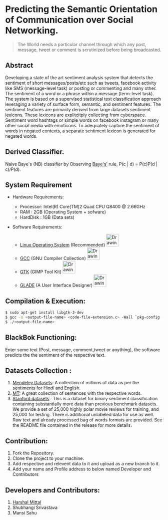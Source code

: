 # Predicting the Semantic Orientation of Communication over Social Networking.

> The World needs a particular channel through which any post, message, tweet or comment is scrutinized before being broadcasted.

## Abstract
Developing a state of the art sentiment analysis system that detects the sentiment of short
messages/posts/etc such as tweets, facebook activity like SMS (message-level task) or posting or commenting and many other. The sentiment of a word or a phrase within a message (term-level task). The system is based on a supervised
statistical text classification approach leveraging a variety of surface form, semantic, and
sentiment features. The sentiment features are primarily derived from large datasets sentiment lexicons. These lexicons are explitcitply collecting from cyberspace. Sentiment word hashtags or simple words on facebook instagram or many other social media with emoticons. To adequately capture the sentiment of words in negated contexts, a separate sentiment lexicon is generated for negated words.

## Derived Classifier.

Naive Baye's (NB) classifier by Observing [Baye's’](https://en.wikipedia.org/wiki/Naive_Bayes_classifier) rule,
  P(c | d) = P(c)P(d | c)/P(d).
  
 ## System Requirement
 
 * Hardware Requirements:
    * Processor: Intel(R) Core(TM)2 Quad CPU Q8400 @ 2.66GHz
    * RAM : 2GB (Operating System + sofware)
    * HardDisk : 1GB (Data sets)

 * Software Requirements:
    * [Linux Operating System](https://www.linux.org/) (Recommended) <img src="https://vpnpick.com/wp-content/uploads/2015/12/2000px-Tux.svg_.png" alt="Drawing" width = 40px height = 40px />
    * [GCC](https://gcc.gnu.org/) (GNU Compiler Collection) <img src="http://www.cse.iitb.ac.in/grc/images/gcc-logo.gif" alt="Drawing" width = 40px height = 40px />
    * [GTK](https://www.gtk.org/) (GIMP Tool Kit) <img src="https://upload.wikimedia.org/wikipedia/commons/3/30/GTK.png" alt="Drawing" width = 40px height = 40px />
    * [GLADE](https://glade.gnome.org/) (A User Interface Designer) <img src="https://fossies.org/linux/glade/data/icons/hicolor/256x256/apps/glade.png" alt="Drawing" width = 40px height = 40px />
    
## Compilation & Execution:

```sh
$ sudo apt-get install libgtk-3-dev
$ gcc -o <output-file-name> <code-file-extension.c> -Wall `pkg-config --cflags --libs gtk+-3.0` -export-dynamic
$ ./<output-file-name>
```
## BlackBok Functioning:

Enter some text (Post, message, comment,tweet or anything), the software predicts the the sentiment of the respective text.

## Datasets Collection :

1. [Mendeley Datasets](https://www.mendeley.com/datasets): A collection of millions of data as per the sentiments for Hindi and English.
2. [MT](http://www.manythings.org/sentences/words/): A great collection of sentences with the respective words.
3. [Stanford datasets](http://ai.stanford.edu/~amaas/data/sentiment/) : This is a dataset for binary sentiment classification containing substantially more data than previous benchmark datasets. We provide a set of 25,000 highly polar movie reviews for training, and 25,000 for testing. There is additional unlabeled data for use as well. Raw text and already processed bag of words formats are provided. See the README file contained in the release for more details.

## Contribution:

1. Fork the Repository.
2. Clone the project to your machine.
3. Add respective and relevent data to it and upload as a new branch to it.
4. Add your name and Profile address to below named Developer and Contributors

## Developers and Contributors:

1. [Harshal Mittal](https://twitter.com/Harshal306)
2. Shubhangi Srivastava
3. Mansi Sahu
